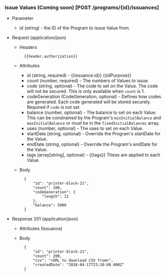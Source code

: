 ### Issue Values (Coming soon) [POST /programs/{id}/issuances]

+ Parameter
    + id (string) - the ID of the Program to issue Value from.

+ Request (application/json)
    + Headers
    
            {{header.authorization}}

    + Attributes
        + id (string, required) - {{issuance.id}}  {{idPurpose}}
        + count (number, required) - The numbers of Values to issue.
        + code (string, optional) - The code to set on the Value.  The code will not be secured.  This is only available when `count` is 1.
        + codeGeneration (CodeGeneration, optional) - Defines how codes are generated.  Each code generated will be stored securely.  Required if `code` is not set.
        + balance (number, optional) - The balance to set on each Value.  This can be constrained by the Program's `minInitialBalance` and `maxInitialBalance` or must be in the `fixedInitialBalances` array.
        + uses (number, optional) - The uses to set on each Value.  
        + startDate (string, optional) - Override the Program's startDate for the Value.
        + endDate (string, optional) - Override the Program's endDate for the Value.
        + tags (array[string], optional) - {{tags}}  These are applied to each Value.
        
    + Body
    
            {
                "id": "printer-block-21",
                "count": 200,
                "codeGeneration": {
                    "length": 12
                },
                "balance": 5000
            }
    
+ Response 201 (application/json)
    + Attributes (Issuance)

    + Body
    
            {
                "id": "printer-block-21",
                "count": 200,
                "csv": "<URL to download CSV from>",
                "createdDate": "2018-04-17T23:20:08.000Z"
            }
